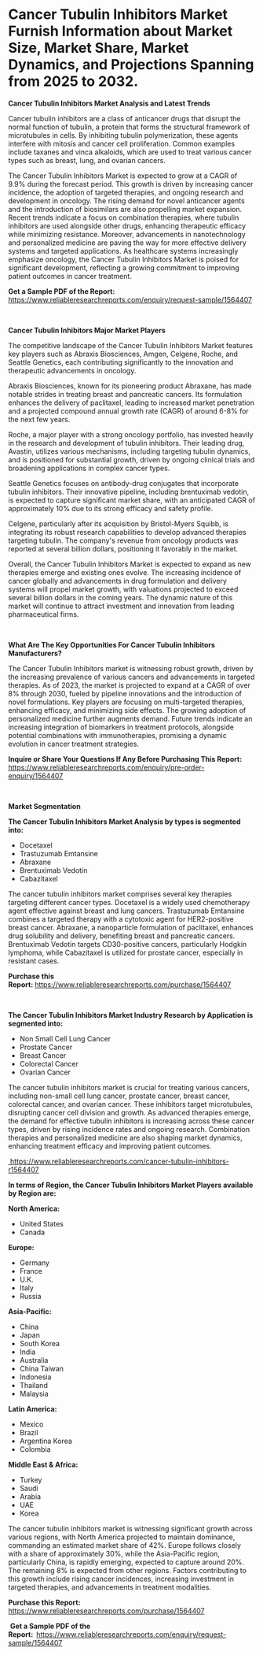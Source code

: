 <p><h1>Cancer Tubulin Inhibitors Market Furnish Information about Market Size, Market Share, Market Dynamics, and Projections Spanning from 2025 to 2032.</h1></p><p><strong>Cancer Tubulin Inhibitors Market Analysis and Latest Trends</strong></p>
<p><p>Cancer tubulin inhibitors are a class of anticancer drugs that disrupt the normal function of tubulin, a protein that forms the structural framework of microtubules in cells. By inhibiting tubulin polymerization, these agents interfere with mitosis and cancer cell proliferation. Common examples include taxanes and vinca alkaloids, which are used to treat various cancer types such as breast, lung, and ovarian cancers.</p><p>The Cancer Tubulin Inhibitors Market is expected to grow at a CAGR of 9.9% during the forecast period. This growth is driven by increasing cancer incidence, the adoption of targeted therapies, and ongoing research and development in oncology. The rising demand for novel anticancer agents and the introduction of biosimilars are also propelling market expansion. Recent trends indicate a focus on combination therapies, where tubulin inhibitors are used alongside other drugs, enhancing therapeutic efficacy while minimizing resistance. Moreover, advancements in nanotechnology and personalized medicine are paving the way for more effective delivery systems and targeted applications. As healthcare systems increasingly emphasize oncology, the Cancer Tubulin Inhibitors Market is poised for significant development, reflecting a growing commitment to improving patient outcomes in cancer treatment.</p></p>
<p><strong>Get a Sample PDF of the Report:&nbsp;</strong> <a href="https://www.reliableresearchreports.com/enquiry/request-sample/1564407?utm_campaign=2754&utm_medium=2&utm_source=Github&utm_content=ia&utm_term=19042025&utm_id=cancer-tubulin-inhibitors">https://www.reliableresearchreports.com/enquiry/request-sample/1564407</a></p>
<p>&nbsp;</p>
<p><strong>Cancer Tubulin Inhibitors Major Market Players</strong></p>
<p><p>The competitive landscape of the Cancer Tubulin Inhibitors Market features key players such as Abraxis Biosciences, Amgen, Celgene, Roche, and Seattle Genetics, each contributing significantly to the innovation and therapeutic advancements in oncology.</p><p>Abraxis Biosciences, known for its pioneering product Abraxane, has made notable strides in treating breast and pancreatic cancers. Its formulation enhances the delivery of paclitaxel, leading to increased market penetration and a projected compound annual growth rate (CAGR) of around 6-8% for the next few years.</p><p>Roche, a major player with a strong oncology portfolio, has invested heavily in the research and development of tubulin inhibitors. Their leading drug, Avastin, utilizes various mechanisms, including targeting tubulin dynamics, and is positioned for substantial growth, driven by ongoing clinical trials and broadening applications in complex cancer types.</p><p>Seattle Genetics focuses on antibody-drug conjugates that incorporate tubulin inhibitors. Their innovative pipeline, including brentuximab vedotin, is expected to capture significant market share, with an anticipated CAGR of approximately 10% due to its strong efficacy and safety profile.</p><p>Celgene, particularly after its acquisition by Bristol-Myers Squibb, is integrating its robust research capabilities to develop advanced therapies targeting tubulin. The company's revenue from oncology products was reported at several billion dollars, positioning it favorably in the market.</p><p>Overall, the Cancer Tubulin Inhibitors Market is expected to expand as new therapies emerge and existing ones evolve. The increasing incidence of cancer globally and advancements in drug formulation and delivery systems will propel market growth, with valuations projected to exceed several billion dollars in the coming years. The dynamic nature of this market will continue to attract investment and innovation from leading pharmaceutical firms.</p></p>
<p>&nbsp;</p>
<p><strong>What Are The Key Opportunities For Cancer Tubulin Inhibitors Manufacturers?</strong></p>
<p><p>The Cancer Tubulin Inhibitors market is witnessing robust growth, driven by the increasing prevalence of various cancers and advancements in targeted therapies. As of 2023, the market is projected to expand at a CAGR of over 8% through 2030, fueled by pipeline innovations and the introduction of novel formulations. Key players are focusing on multi-targeted therapies, enhancing efficacy, and minimizing side effects. The growing adoption of personalized medicine further augments demand. Future trends indicate an increasing integration of biomarkers in treatment protocols, alongside potential combinations with immunotherapies, promising a dynamic evolution in cancer treatment strategies.</p></p>
<p><strong>Inquire or Share Your Questions If Any Before Purchasing This Report:</strong> <a href="https://www.reliableresearchreports.com/enquiry/pre-order-enquiry/1564407?utm_campaign=2754&utm_medium=2&utm_source=Github&utm_content=ia&utm_term=19042025&utm_id=cancer-tubulin-inhibitors">https://www.reliableresearchreports.com/enquiry/pre-order-enquiry/1564407</a></p>
<p>&nbsp;</p>
<p><strong>Market Segmentation</strong></p>
<p><strong>The Cancer Tubulin Inhibitors Market Analysis by types is segmented into:</strong></p>
<p><ul><li>Docetaxel</li><li>Trastuzumab Emtansine</li><li>Abraxane</li><li>Brentuximab Vedotin</li><li>Cabazitaxel</li></ul></p>
<p><p>The cancer tubulin inhibitors market comprises several key therapies targeting different cancer types. Docetaxel is a widely used chemotherapy agent effective against breast and lung cancers. Trastuzumab Emtansine combines a targeted therapy with a cytotoxic agent for HER2-positive breast cancer. Abraxane, a nanoparticle formulation of paclitaxel, enhances drug solubility and delivery, benefiting breast and pancreatic cancers. Brentuximab Vedotin targets CD30-positive cancers, particularly Hodgkin lymphoma, while Cabazitaxel is utilized for prostate cancer, especially in resistant cases.</p></p>
<p><strong>Purchase this Report:&nbsp;</strong><a href="https://www.reliableresearchreports.com/purchase/1564407?utm_campaign=2754&utm_medium=2&utm_source=Github&utm_content=ia&utm_term=19042025&utm_id=cancer-tubulin-inhibitors">https://www.reliableresearchreports.com/purchase/1564407</a></p>
<p>&nbsp;</p>
<p><strong>The Cancer Tubulin Inhibitors Market Industry Research by Application is segmented into:</strong></p>
<p><ul><li>Non Small Cell Lung Cancer</li><li>Prostate Cancer</li><li>Breast Cancer</li><li>Colorectal Cancer</li><li>Ovarian Cancer</li></ul></p>
<p><p>The cancer tubulin inhibitors market is crucial for treating various cancers, including non-small cell lung cancer, prostate cancer, breast cancer, colorectal cancer, and ovarian cancer. These inhibitors target microtubules, disrupting cancer cell division and growth. As advanced therapies emerge, the demand for effective tubulin inhibitors is increasing across these cancer types, driven by rising incidence rates and ongoing research. Combination therapies and personalized medicine are also shaping market dynamics, enhancing treatment efficacy and improving patient outcomes.</p></p>
<p><a href="https://www.reliableresearchreports.com/cancer-tubulin-inhibitors-r1564407?utm_campaign=2754&utm_medium=2&utm_source=Github&utm_content=ia&utm_term=19042025&utm_id=cancer-tubulin-inhibitors">&nbsp;https://www.reliableresearchreports.com/cancer-tubulin-inhibitors-r1564407</a></p>
<p><strong>In terms of Region, the Cancer Tubulin Inhibitors Market Players available by Region are:</strong></p>
<p>
    <p> <strong> North America: </strong>
        <ul>
            <li>United States</li>
            <li>Canada</li>
        </ul>
        </p> 
    <p> <strong> Europe: </strong>
        <ul>
            <li>Germany</li>
            <li>France</li>
            <li>U.K.</li>
            <li>Italy</li>
            <li>Russia</li>
        </ul>
        </p> 
    <p> <strong> Asia-Pacific: </strong>
        <ul>
            <li>China</li>
            <li>Japan</li>
            <li>South Korea</li>
            <li>India</li>
            <li>Australia</li>
            <li>China Taiwan</li>
            <li>Indonesia</li>
            <li>Thailand</li>
            <li>Malaysia</li>
        </ul>
        </p> 
    <p> <strong> Latin America: </strong>
        <ul>
            <li>Mexico</li>
            <li>Brazil</li>
            <li>Argentina Korea</li>
            <li>Colombia</li>
        </ul>
        </p> 
    <p> <strong> Middle East & Africa: </strong>
        <ul>
            <li>Turkey</li>
            <li>Saudi</li>
            <li>Arabia</li>
            <li>UAE</li>
            <li>Korea</li>
        </ul>
    </p>
    </p>
<p><p>The cancer tubulin inhibitors market is witnessing significant growth across various regions, with North America projected to maintain dominance, commanding an estimated market share of 42%. Europe follows closely with a share of approximately 30%, while the Asia-Pacific region, particularly China, is rapidly emerging, expected to capture around 20%. The remaining 8% is expected from other regions. Factors contributing to this growth include rising cancer incidences, increasing investment in targeted therapies, and advancements in treatment modalities.</p></p>
<p><strong>Purchase this Report: </strong><a href="https://www.reliableresearchreports.com/purchase/1564407?utm_campaign=2754&utm_medium=2&utm_source=Github&utm_content=ia&utm_term=19042025&utm_id=cancer-tubulin-inhibitors">https://www.reliableresearchreports.com/purchase/1564407</a></p>
<p>&nbsp;<strong>Get a Sample PDF of the Report:&nbsp;&nbsp;</strong><a href="https://www.reliableresearchreports.com/enquiry/request-sample/1564407?utm_campaign=2754&utm_medium=2&utm_source=Github&utm_content=ia&utm_term=19042025&utm_id=cancer-tubulin-inhibitors">https://www.reliableresearchreports.com/enquiry/request-sample/1564407</a></p>
<p><strong></strong></p>
<p><p></p><p></p><p></p></p>